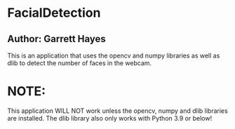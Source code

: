 # FacialDetection

## Author: Garrett Hayes

This is an application that uses the opencv and numpy libraries as well as dlib to detect the number of faces in the webcam.

# NOTE: 
This application WILL NOT work unless the opencv, numpy and dlib libraries are installed. The dlib library also only works with Python 3.9 or below!
